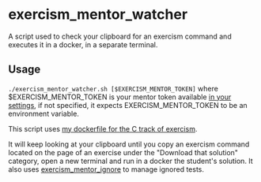 # exercism_mentor_watcher

A script used to check your clipboard for an exercism command and executes it in a docker, in a separate terminal.

## Usage

`./exercism_mentor_watcher.sh [$EXERCISM_MENTOR_TOKEN]` where $EXERCISM_MENTOR_TOKEN is your mentor token available [in your settings](https://exercism.io/my/settings), if not specified, it expects EXERCISM_MENTOR_TOKEN to be an environment variable.

This script uses [my dockerfile for the C track of exercism](https://github.com/QLaille/exercism_docker_c).

It will keep looking at your clipboard until you copy an exercism command located on the page of an exercise under the "Download that solution" category, open a new terminal and run in a docker the student's solution. It also uses [exercism_mentor_ignore](https://github.com/QLaille/exercism_mentor_ignore) to manage ignored tests.
